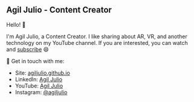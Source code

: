 ## Agil Julio - Content Creator

Hello! 👋 

I'm Agil Julio, a Content Creator. I like sharing about AR, VR, and another technology on my YouTube channel. If you are interested, you can watch and [subscribe](https://www.youtube.com/user/AzuNoYami?sub_confirmation=1) 😄

💬 Get in touch with me:
- Site: [agiljulio.github.io](https://agiljulio.github.io/)
- LinkedIn: [Agil Julio](https://www.linkedin.com/in/agiljulio/)
- YouTube: [Agil Julio](https://www.youtube.com/c/agiljulio)
- Instagram: [@agiljulio](https://www.instagram.com/agiljulio/)
